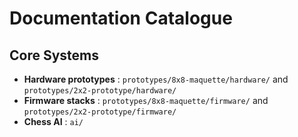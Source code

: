# Documentation Catalogue


## Core Systems
- **Hardware prototypes** : `prototypes/8x8-maquette/hardware/` and `prototypes/2x2-prototype/hardware/`
- **Firmware stacks** : `prototypes/8x8-maquette/firmware/` and `prototypes/2x2-prototype/firmware/` 
- **Chess AI** : `ai/` 



